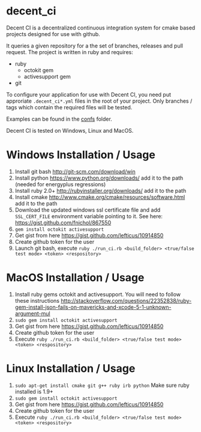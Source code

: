 decent_ci
=========

Decent CI is a decentralized continuous integration system for cmake based projects designed for use with github.

It queries a given repository for a the set of branches, releases and pull request. The project is written in ruby and requires:

- ruby
  - octokit gem
  - activesupport gem
- git

To configure your application for use with Decent CI, you need put approriate `.decent_ci*.yml` files in the root of your project. Only branches / tags which contain the required files will be tested.

Examples can be found in the [confs](confs) folder.

Decent CI is tested on Windows, Linux and MacOS.

# Windows Installation / Usage

 1. Install git bash http://git-scm.com/download/win
 2. Install python https://www.python.org/downloads/ add it to the path (needed for energyplus regressions)
 3. Install ruby 2.0+ http://rubyinstaller.org/downloads/ add it to the path
 4. Install cmake http://www.cmake.org/cmake/resources/software.html add it to the path
 5. Download the updated windows ssl certificate file and add `SSL_CERT_FILE` environment variable pointing to it. See here: https://gist.github.com/fnichol/867550
 6. `gem install octokit activesupport`
 7. Get gist from here https://gist.github.com/lefticus/10914850
 8. Create github token for the user
 9. Launch git bash, execute `ruby ./run_ci.rb <build_folder> <true/false test mode> <token> <respository>`

# MacOS Installation / Usage

 1. Install ruby gems octokit and activesupport. You will need to follow these instructions http://stackoverflow.com/questions/22352838/ruby-gem-install-json-fails-on-mavericks-and-xcode-5-1-unknown-argument-mul
 2. `sudo gem install octokit activesupport`
 3. Get gist from here https://gist.github.com/lefticus/10914850
 4. Create github token for the user
 5. Execute `ruby ./run_ci.rb <build_folder> <true/false test mode> <token> <respository>`

# Linux Installation / Usage

 1. `sudo apt-get install cmake git g++ ruby irb python` Make sure ruby installed is 1.9+
 2. `sudo gem install octokit activesupport`
 3. Get gist from here https://gist.github.com/lefticus/10914850
 4. Create github token for the user
 5. Execute `ruby ./run_ci.rb <build_folder> <true/false test mode> <token> <respository>`




